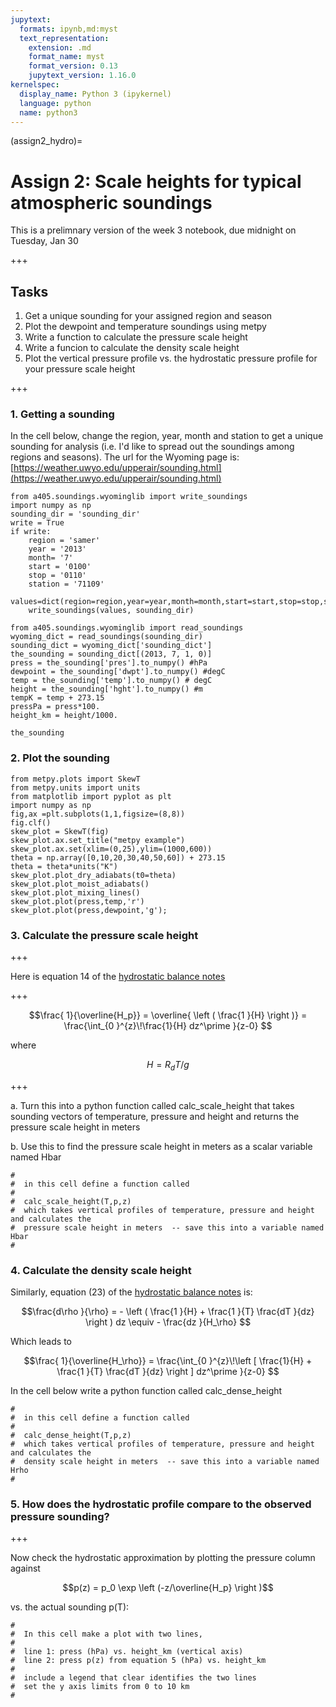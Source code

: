 ```yaml
---
jupytext:
  formats: ipynb,md:myst
  text_representation:
    extension: .md
    format_name: myst
    format_version: 0.13
    jupytext_version: 1.16.0
kernelspec:
  display_name: Python 3 (ipykernel)
  language: python
  name: python3
---
```


(assign2_hydro)=
# Assign 2: Scale heights for typical atmospheric soundings

This is a prelimnary  version of the week 3 notebook, due midnight on Tuesday, Jan 30

+++

## Tasks

1. Get a unique sounding for your assigned region and season
2. Plot the dewpoint and temperature soundings using metpy
3. Write a function to calculate the pressure scale height
4. Write a funcion to calculate the  density scale height
5. Plot the  vertical pressure profile vs. the hydrostatic pressure profile for your pressure scale height

+++

### 1. Getting a sounding

In the cell below, change the region, year, month and station to get a unique sounding for analysis (i.e. I'd like to spread out the soundings among regions and seasons).  The url for the Wyoming page is:  [https://weather.uwyo.edu/upperair/sounding.html](https://weather.uwyo.edu/upperair/sounding.html)

```{code-cell} ipython3
from a405.soundings.wyominglib import write_soundings
import numpy as np
sounding_dir = 'sounding_dir'
write = True
if write:
    region = 'samer'
    year = '2013'
    month= '7'
    start = '0100'
    stop = '0110'
    station = '71109'
    values=dict(region=region,year=year,month=month,start=start,stop=stop,station=station)
    write_soundings(values, sounding_dir)
```

```{code-cell} ipython3
from a405.soundings.wyominglib import read_soundings
wyoming_dict = read_soundings(sounding_dir)
sounding_dict = wyoming_dict['sounding_dict']
the_sounding = sounding_dict[(2013, 7, 1, 0)]
press = the_sounding['pres'].to_numpy() #hPa
dewpoint = the_sounding['dwpt'].to_numpy() #degC
temp = the_sounding['temp'].to_numpy() # degC
height = the_sounding['hght'].to_numpy() #m
tempK = temp + 273.15
pressPa = press*100.
height_km = height/1000.
```

```{code-cell} ipython3
the_sounding
```

###  2. Plot the sounding

```{code-cell} ipython3
from metpy.plots import SkewT
from metpy.units import units
from matplotlib import pyplot as plt
import numpy as np
fig,ax =plt.subplots(1,1,figsize=(8,8))
fig.clf()
skew_plot = SkewT(fig)
skew_plot.ax.set_title("metpy example")
skew_plot.ax.set(xlim=(0,25),ylim=(1000,600))
theta = np.array([0,10,20,30,40,50,60]) + 273.15
theta = theta*units("K")
skew_plot.plot_dry_adiabats(t0=theta)
skew_plot.plot_moist_adiabats()
skew_plot.plot_mixing_lines()
skew_plot.plot(press,temp,'r')
skew_plot.plot(press,dewpoint,'g');
```

### 3. Calculate the pressure scale height

+++

Here is equation 14 of the [hydrostatic balance notes](https://www.dropbox.com/scl/fi/sosiyoxa9bzhecea5qas9/hydro.pdf?rlkey=7wll6s0yc4t0dlojzx56082iw&dl=0)

+++

$$\frac{ 1}{\overline{H_p}} =  \overline{ \left ( \frac{1 }{H} \right )} = \frac{\int_{0 }^{z}\!\frac{1}{H} dz^\prime  }{z-0} $$

where

$$H=R_d T/g$$

+++

a. Turn this into a python function called calc_scale_height that takes sounding vectors of temperature, pressure and height and returns
   the pressure scale height in meters

b.  Use this to find the pressure scale height in meters  as a scalar variable named Hbar

```{code-cell} ipython3
#
#  in this cell define a function called
#
#  calc_scale_height(T,p,z)
#  which takes vertical profiles of temperature, pressure and height and calculates the
#  pressure scale height in meters  -- save this into a variable named Hbar
#
```

### 4. Calculate the density scale height

Similarly, equation (23) of the [hydrostatic balance notes](https://www.dropbox.com/scl/fi/sosiyoxa9bzhecea5qas9/hydro.pdf?rlkey=7wll6s0yc4t0dlojzx56082iw&dl=0)
is:

$$\frac{d\rho }{\rho} = - \left ( \frac{1 }{H} + 
                   \frac{1 }{T} \frac{dT }{dz} \right ) dz \equiv - \frac{dz }{H_\rho} $$
                   
Which leads to 

$$\frac{ 1}{\overline{H_\rho}}  = \frac{\int_{0 }^{z}\!\left [ \frac{1}{H} + \frac{1 }{T} \frac{dT }{dz} \right ] dz^\prime  }{z-0} $$

In the cell below write a python function called calc_dense_height

```{code-cell} ipython3
#
#  in this cell define a function called
#
#  calc_dense_height(T,p,z)
#  which takes vertical profiles of temperature, pressure and height and calculates the
#  density scale height in meters  -- save this into a variable named Hrho
#
```

### 5. How does the hydrostatic profile compare to the observed pressure sounding?

+++

Now check the hydrostatic approximation by plotting the pressure column against

$$p(z) = p_0 \exp \left (-z/\overline{H_p} \right )$$

vs. the actual sounding p(T):

```{code-cell} ipython3
#
#  In this cell make a plot with two lines, 
#
#  line 1: press (hPa) vs. height_km (vertical axis)
#  line 2: press p(z) from equation 5 (hPa) vs. height_km
#
#  include a legend that clear identifies the two lines
#  set the y axis limits from 0 to 10 km
#
```
